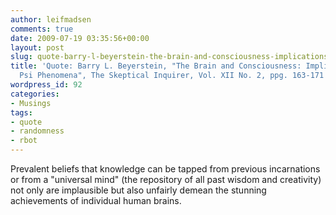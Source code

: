 ```yaml
---
author: leifmadsen
comments: true
date: 2009-07-19 03:35:56+00:00
layout: post
slug: quote-barry-l-beyerstein-the-brain-and-consciousness-implications-for-psi-phenomena-the-skeptical-inquirer-vol-xii-no-2-ppg-163-171
title: 'Quote: Barry L. Beyerstein, "The Brain and Consciousness: Implications for
  Psi Phenomena", The Skeptical Inquirer, Vol. XII No. 2, ppg. 163-171'
wordpress_id: 92
categories:
- Musings
tags:
- quote
- randomness
- rbot
---
```


Prevalent beliefs that knowledge can be tapped from previous incarnations or
from a "universal mind" (the repository of all past wisdom and creativity)
not only are implausible but also unfairly demean the stunning achievements
of individual human brains.
